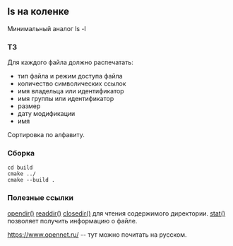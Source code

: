 ## ls на коленке

Минимальный аналог ls -l


### ТЗ

Для каждого файла должно распечатать:

- тип файла и режим доступа файла
- количество символических ссылок
- имя владельца или идентификатор
- имя группы или идентификатор
- размер
- дату модификации
- имя

Сортировка по алфавиту.

### Сборка

    cd build
    cmake ../
    cmake --build .

### Полезные ссылки

[opendir()](https://pubs.opengroup.org/onlinepubs/009695399/functions/opendir.html)
[readdir()](https://pubs.opengroup.org/onlinepubs/009695399/functions/readdir.html)
[closedir()](https://pubs.opengroup.org/onlinepubs/009695399/functions/closedir.html)
для чтения содержимого директории.
[stat()](https://pubs.opengroup.org/onlinepubs/009695399/functions/stat.html) позволяет получить информацию о файле.

https://www.opennet.ru/ -- тут можно почитать на русском.

